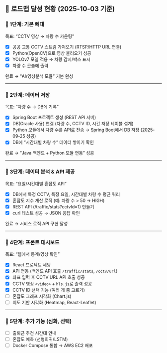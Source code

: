 ## 📌 로드맵 달성 현황 (2025-10-03 기준)

### 🔹 1단계: 기본 뼈대
목표: “CCTV 영상 → 차량 수 카운팅”

- [x] 공공 교통 CCTV 스트림 가져오기 (RTSP/HTTP URL 연결)
- [x] Python(OpenCV)으로 영상 불러오기 성공
- [x] YOLOv7 모델 적용 → 차량 감지/박스 표시
- [x] 차량 수 콘솔에 출력

완료 → “AI/영상분석 모듈” 기본 완성

---

### 🔹 2단계: 데이터 저장
목표: “차량 수 → DB에 기록”

- [x] Spring Boot 프로젝트 생성 (REST API 서버)
- [x] DB(Oracle 사용) 연결 (차량 수, CCTV ID, 시간 저장 테이블 설계)
- [x] Python 모듈에서 차량 수를 API로 전송 → Spring Boot에서 DB 저장 (2025-09-25 성공)
- [x] DB에 “시간대별 차량 수” 데이터 쌓이기 확인

완료 → “Java 백엔드 + Python 모듈 연동” 성공

---

### 🔹 3단계: 데이터 분석 & API 제공
목표: “요일/시간대별 혼잡도 API”

- [x] DB에서 특정 CCTV, 특정 요일, 시간대별 차량 수 평균 쿼리
- [x] 혼잡도 지수 계산 로직 (예: 차량 수 > 50 → HIGH)
- [x] REST API (/traffic/stats?cctvId=1) 만들기
- [x] curl 테스트 성공 → JSON 응답 확인

완료 → 서비스 로직 API 구현 달성

---

### 🔹 4단계: 프론트 대시보드
목표: “웹에서 통계/영상 확인”

- [x] React 프로젝트 세팅
- [x] API 연동 (백엔드 API 호출 `/traffic/stats`, `/cctv/url`)
- [x] 좌표 입력 후 CCTV URL API 호출 성공
- [x] CCTV 영상 `<video>` + `hls.js`로 출력 성공
- [x] CCTV ID 선택 기능 (여러 개 중 고르기)
- [ ] 혼잡도 그래프 시각화 (Chart.js)
- [ ] 지도 기반 시각화 (Heatmap, React-Leaflet)

---

### 🔹 5단계: 추가 기능 (심화, 선택)

- [ ] 출퇴근 추천 시간대 안내
- [ ] 혼잡도 예측 (선형회귀/LSTM)
- [ ] Docker Compose 통합 → AWS EC2 배포
